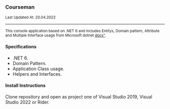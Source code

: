 <div align="left">
    <h3>Courseman</h3>
	<sup>Last Updated At: 20.04.2022</sup>
    <hr/>
    <div>
        <small>This console application based on .NET 6 and includes Entitys, Domain pattern, Attribute and Multiple Interface usage from Microsoft dotnet <a href="https://docs.microsoft.com/tr-tr/dotnet/csharp/">docs"</a>.</small>
    </div>
</div>

#### Specifications
- .NET 6.
- Domain Pattern.
- Application Class usage.
- Helpers and Interfaces.

#### Install Instructions
Clone repository and open as project one of Visual Studio 2019, Visual Studio 2022 or Rider.
